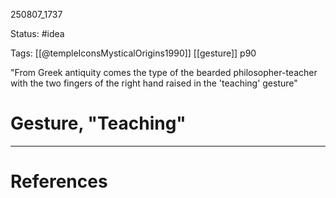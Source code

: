 
250807_1737

Status: #idea

Tags: [[@templeIconsMysticalOrigins1990]] [[gesture]]
p90

"From Greek antiquity comes the type of the bearded philosopher-teacher with the two fingers of the right hand raised in the 'teaching' gesture"
# Gesture, "Teaching"



---
# References